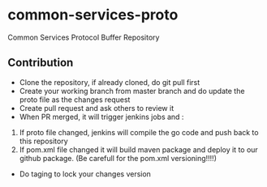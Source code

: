 # common-services-proto

Common Services Protocol Buffer Repository

## Contribution
* Clone the repository, if already cloned, do git pull first
* Create your working branch from master branch and do update the proto file as the changes request
* Create pull request and ask others to review it
* When PR merged, it will trigger jenkins jobs and :
1. If proto file changed, jenkins will compile the go code and push back to this repository
2. If pom.xml file changed it will build maven package and deploy it to our github package. (Be carefull for the pom.xml versioning!!!!)
* Do taging to lock your changes version
